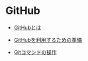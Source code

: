 # GitHub

* [GitHubとは](/github/github001.html)

* [GitHubを利用するための準備](/github/github002.html)

* [Gitコマンドの操作](/github/github003.html)